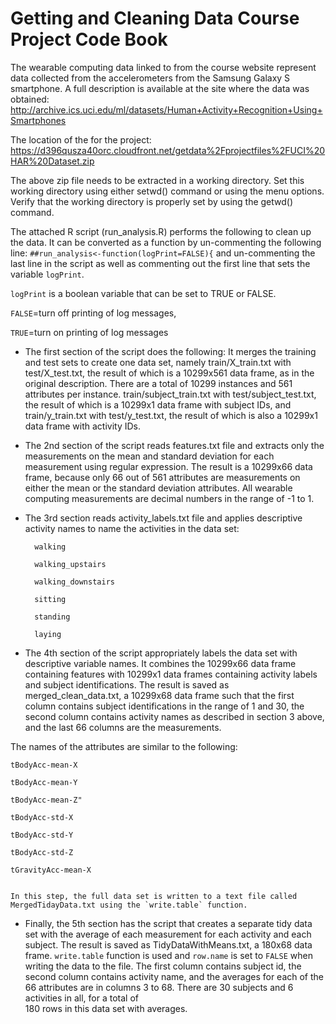 Getting and Cleaning Data Course Project Code Book
==================================================

The wearable computing data linked to from the course website represent data collected from the accelerometers from the 
Samsung Galaxy S smartphone. A full description is available at the site where the data was obtained: 
http://archive.ics.uci.edu/ml/datasets/Human+Activity+Recognition+Using+Smartphones 

The location of the for the project: 
https://d396qusza40orc.cloudfront.net/getdata%2Fprojectfiles%2FUCI%20HAR%20Dataset.zip 

The above zip file needs to be extracted in a working directory.
Set this working directory using either setwd() command or using the menu options.
Verify that the working directory is properly set by using the getwd() command.

The attached R script (run_analysis.R) performs the following to clean up the data.
It can be converted as a function by un-commenting the following line:
`##run_analysis<-function(logPrint=FALSE){`
and un-commenting the last line in the script as well as commenting out the first 
line that sets the variable `logPrint`.

`logPrint` is a boolean variable that can be set to TRUE or FALSE. 

`FALSE`=turn off printing of log messages, 

`TRUE`=turn on printing of log messages

* The first section of the script does the following:
 It merges the training and test sets to create one data set, namely train/X_train.txt with test/X_test.txt, 
the result of which is a 10299x561 data frame, as in the original description.  There are a total of 10299 instances 
and 561 attributes per instance. 
train/subject_train.txt with test/subject_test.txt, the result of which is a 10299x1 data frame with subject IDs, 
and train/y_train.txt with test/y_test.txt, the result of which is also a 10299x1 data frame with activity IDs.

* The 2nd section of the script reads features.txt file and extracts only the measurements on the mean and standard deviation 
for each measurement using regular expression. The result is a 10299x66 data frame, because only 66 out of 561 attributes are 
measurements on either the mean or the standard deviation attributes. 
All wearable computing measurements are decimal numbers in the range of -1 to 1.

* The 3rd section reads activity_labels.txt file and applies descriptive activity names to name the activities in the data set:

        walking
		
        walking_upstairs
		
        walking_downstairs
		
        sitting
		
        standing
		
        laying
		

* The 4th section of the script appropriately labels the data set with descriptive variable names. It combines the 10299x66 data frame containing features 
with 10299x1 data frames containing activity labels and subject identifications. The result is saved as merged_clean_data.txt, a 10299x68 data frame 
such that the first column contains subject identifications in the range of 1 and 30, the second column contains activity names as described in section 
3 above, and the last 66 columns are the measurements.  

 The names of the attributes are similar to the following:
 
	tBodyAcc-mean-X
	
	tBodyAcc-mean-Y
	
	tBodyAcc-mean-Z"
	
	tBodyAcc-std-X
	
	tBodyAcc-std-Y
	
	tBodyAcc-std-Z
	
	tGravityAcc-mean-X
	
	
    In this step, the full data set is written to a text file called MergedTidayData.txt using the `write.table` function.


* Finally, the 5th section has the script that creates a separate tidy data set with the average of each measurement for each activity and each subject. 
The result is saved as TidyDataWithMeans.txt, a 180x68 data frame.  `write.table` function is used and `row.name` is set to `FALSE` when writing the data to 
the file.  The first column contains subject id,  the second column contains activity name, and the averages for each of the 66 attributes are in columns 3 to 68. There are 30 subjects and 6 activities in all, for  a total of  
 180 rows in this data set with averages.